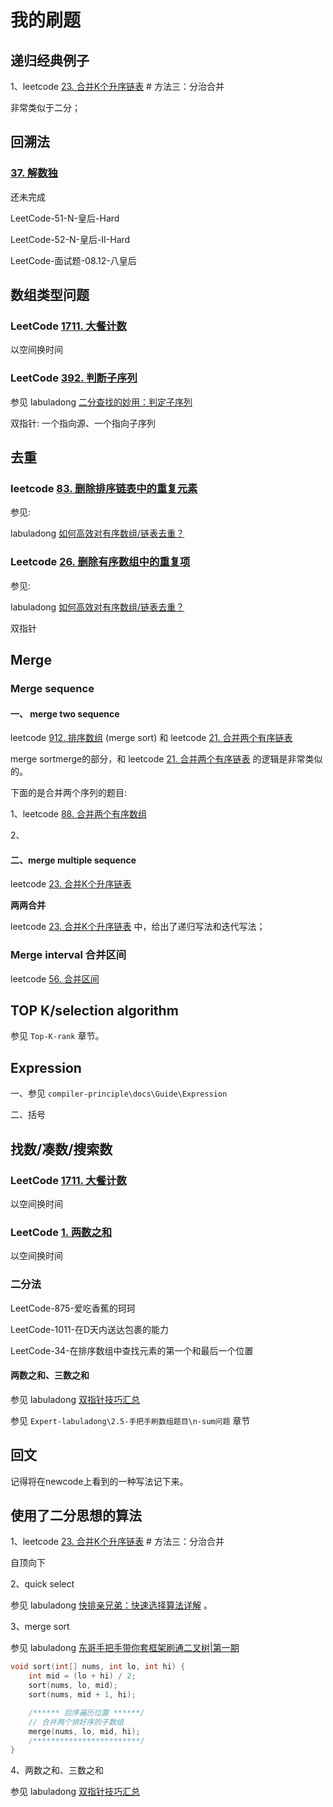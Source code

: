 # 我的刷题

## 递归经典例子

1、leetcode [23. 合并K个升序链表](https://leetcode-cn.com/problems/merge-k-sorted-lists/)  # 方法三：分治合并

非常类似于二分；

## 回溯法



### [37. 解数独](https://leetcode-cn.com/problems/sudoku-solver/)

还未完成

LeetCode-51-N-皇后-Hard

LeetCode-52-N-皇后-II-Hard

LeetCode-面试题-08.12-八皇后



## 数组类型问题

### LeetCode [1711. 大餐计数](https://leetcode-cn.com/problems/count-good-meals/)

以空间换时间

### LeetCode [392. 判断子序列](https://leetcode-cn.com/problems/is-subsequence/)

参见 labuladong [二分查找的妙用：判定子序列](https://mp.weixin.qq.com/s/hWi2hTrQewL_YKioGkXQJg)

双指针: 一个指向源、一个指向子序列

## 去重

### leetcode [83. 删除排序链表中的重复元素](https://leetcode-cn.com/problems/remove-duplicates-from-sorted-list/) 

参见: 

labuladong [如何高效对有序数组/链表去重？](https://mp.weixin.qq.com/s/6Eb7gKqNqXH9B0hSZvMs5A)



### Leetcode [26. 删除有序数组中的重复项](https://leetcode-cn.com/problems/remove-duplicates-from-sorted-array/)

参见: 

labuladong [如何高效对有序数组/链表去重？](https://mp.weixin.qq.com/s/6Eb7gKqNqXH9B0hSZvMs5A)

双指针

## Merge

### Merge sequence

#### 一、 merge two sequence



leetcode [912. 排序数组](https://leetcode-cn.com/problems/sort-an-array/) (merge sort) 和 leetcode [21. 合并两个有序链表](https://leetcode-cn.com/problems/merge-two-sorted-lists/) 

merge sortmerge的部分，和 leetcode [21. 合并两个有序链表](https://leetcode-cn.com/problems/merge-two-sorted-lists/) 的逻辑是非常类似的。

下面的是合并两个序列的题目:

1、leetcode [88. 合并两个有序数组](https://leetcode-cn.com/problems/merge-sorted-array/)

2、

#### 二、merge multiple sequence

leetcode [23. 合并K个升序链表](https://leetcode-cn.com/problems/merge-k-sorted-lists/)

**两两合并**

leetcode [23. 合并K个升序链表](https://leetcode-cn.com/problems/merge-k-sorted-lists/) 中，给出了递归写法和迭代写法；

### Merge interval 合并区间

leetcode [56. 合并区间](https://leetcode-cn.com/problems/merge-intervals/)





## TOP K/selection algorithm

参见 `Top-K-rank` 章节。

## Expression

一、参见 `compiler-principle\docs\Guide\Expression`

二、括号

## 找数/凑数/搜索数

### LeetCode [1711. 大餐计数](https://leetcode-cn.com/problems/count-good-meals/)

以空间换时间

### LeetCode  [1. 两数之和](https://leetcode-cn.com/problems/two-sum/)

以空间换时间

### 二分法

LeetCode-875-爱吃香蕉的珂珂

LeetCode-1011-在D天内送达包裹的能力

LeetCode-34-在排序数组中查找元素的第一个和最后一个位置

#### 两数之和、三数之和

参见 labuladong [双指针技巧汇总](https://mp.weixin.qq.com/s/yLc7-CZdti8gEMGWhd0JTg) 

参见 `Expert-labuladong\2.5-手把手刷数组题目\n-sum问题` 章节

## 回文

记得将在newcode上看到的一种写法记下来。



## 使用了二分思想的算法

1、leetcode [23. 合并K个升序链表](https://leetcode-cn.com/problems/merge-k-sorted-lists/)  # 方法三：分治合并

自顶向下

2、quick select

参见  labuladong [快排亲兄弟：快速选择算法详解](https://mp.weixin.qq.com/s/TRO3FOKT90Mpvn3hQWVBAQ) 。

3、merge sort

参见 labuladong [东哥手把手带你套框架刷通二叉树|第一期](https://mp.weixin.qq.com/s/izZ5uiWzTagagJec6Y7RvQ) 

```C++
void sort(int[] nums, int lo, int hi) {
    int mid = (lo + hi) / 2;
    sort(nums, lo, mid);
    sort(nums, mid + 1, hi);

    /****** 后序遍历位置 ******/
    // 合并两个排好序的子数组
    merge(nums, lo, mid, hi);
    /************************/
}
```

4、两数之和、三数之和

参见 labuladong [双指针技巧汇总](https://mp.weixin.qq.com/s/yLc7-CZdti8gEMGWhd0JTg) 

